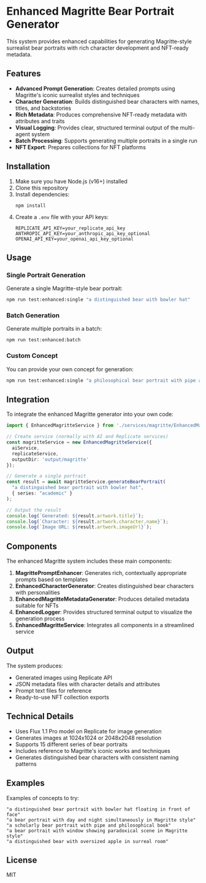 # Enhanced Magritte Bear Portrait Generator

This system provides enhanced capabilities for generating Magritte-style surrealist bear portraits with rich character development and NFT-ready metadata.

## Features

- **Advanced Prompt Generation**: Creates detailed prompts using Magritte's iconic surrealist styles and techniques
- **Character Generation**: Builds distinguished bear characters with names, titles, and backstories
- **Rich Metadata**: Produces comprehensive NFT-ready metadata with attributes and traits
- **Visual Logging**: Provides clear, structured terminal output of the multi-agent system
- **Batch Processing**: Supports generating multiple portraits in a single run
- **NFT Export**: Prepares collections for NFT platforms

## Installation

1. Make sure you have Node.js (v16+) installed
2. Clone this repository
3. Install dependencies:
   ```
   npm install
   ```
4. Create a `.env` file with your API keys:
   ```
   REPLICATE_API_KEY=your_replicate_api_key
   ANTHROPIC_API_KEY=your_anthropic_api_key_optional
   OPENAI_API_KEY=your_openai_api_key_optional
   ```

## Usage

### Single Portrait Generation

Generate a single Magritte-style bear portrait:

```bash
npm run test:enhanced:single "a distinguished bear with bowler hat"
```

### Batch Generation

Generate multiple portraits in a batch:

```bash
npm run test:enhanced:batch
```

### Custom Concept

You can provide your own concept for generation:

```bash
npm run test:enhanced:single "a philosophical bear portrait with pipe and book"
```

## Integration

To integrate the enhanced Magritte generator into your own code:

```typescript
import { EnhancedMagritteService } from './services/magritte/EnhancedMagritteService';

// Create service (normally with AI and Replicate services)
const magritteService = new EnhancedMagritteService({
  aiService,
  replicateService,
  outputDir: 'output/magritte'
});

// Generate a single portrait
const result = await magritteService.generateBearPortrait(
  "a distinguished bear portrait with bowler hat", 
  { series: "academic" }
);

// Output the result
console.log(`Generated: ${result.artwork.title}`);
console.log(`Character: ${result.artwork.character.name}`);
console.log(`Image URL: ${result.artwork.imageUrl}`);
```

## Components

The enhanced Magritte system includes these main components:

1. **MagrittePromptEnhancer**: Generates rich, contextually appropriate prompts based on templates
2. **EnhancedCharacterGenerator**: Creates distinguished bear characters with personalities
3. **EnhancedMagritteMetadataGenerator**: Produces detailed metadata suitable for NFTs
4. **EnhancedLogger**: Provides structured terminal output to visualize the generation process
5. **EnhancedMagritteService**: Integrates all components in a streamlined service

## Output

The system produces:

- Generated images using Replicate API
- JSON metadata files with character details and attributes
- Prompt text files for reference
- Ready-to-use NFT collection exports

## Technical Details

- Uses Flux 1.1 Pro model on Replicate for image generation
- Generates images at 1024x1024 or 2048x2048 resolution
- Supports 15 different series of bear portraits
- Includes reference to Magritte's iconic works and techniques
- Generates distinguished bear characters with consistent naming patterns

## Examples

Examples of concepts to try:

```
"a distinguished bear portrait with bowler hat floating in front of face"
"a bear portrait with day and night simultaneously in Magritte style"
"a scholarly bear portrait with pipe and philosophical book"
"a bear portrait with window showing paradoxical scene in Magritte style"
"a distinguished bear with oversized apple in surreal room"
```

## License

MIT 